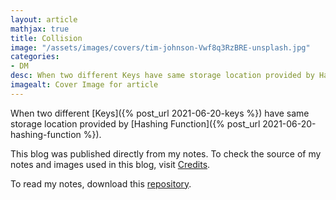 ```yaml
---
layout: article
mathjax: true
title: Collision
image: "/assets/images/covers/tim-johnson-Vwf8q3RzBRE-unsplash.jpg"
categories:
- DM
desc: When two different Keys have same storage location provided by Hashing Function. 
imagealt: Cover Image for article
---
```


When two different [Keys]({% post_url 2021-06-20-keys %}) have same storage location provided by [Hashing Function]({% post_url 2021-06-20-hashing-function %}).

This blog was published directly from my notes.
To check the source of my notes and images used in this blog, visit <a href="/credits.html" target="_blank">Credits</a>.

To read my notes, download this <a href="https://github.com/bovem/CS" target="blank">repository</a>.